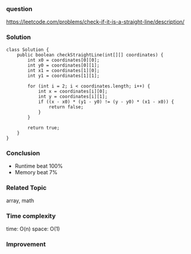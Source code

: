 ### question
https://leetcode.com/problems/check-if-it-is-a-straight-line/description/
### Solution
```
class Solution {
    public boolean checkStraightLine(int[][] coordinates) {
        int x0 = coordinates[0][0];
        int y0 = coordinates[0][1];
        int x1 = coordinates[1][0];
        int y1 = coordinates[1][1];
        
        for (int i = 2; i < coordinates.length; i++) {
            int x = coordinates[i][0];
            int y = coordinates[i][1];
            if ((x - x0) * (y1 - y0) != (y - y0) * (x1 - x0)) {
                return false;
            }
        }
        
        return true;
    }
}
```
### Conclusion
- Runtime beat 100%
- Memory beat 7%

### Related Topic
array, math

### Time complexity
time: O(n)
space: O(1)

### Improvement